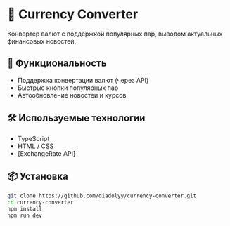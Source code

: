 # 💱 Currency Converter

Конвертер валют с поддержкой популярных пар, выводом актуальных финансовых новостей.

## 🚀 Функциональность

- Поддержка конвертации валют (через API)
- Быстрые кнопки популярных пар
- Автообновление новостей и курсов

## 🛠️ Используемые технологии

- TypeScript
- HTML / CSS
- [ExchangeRate API]

## 📦 Установка

```bash
git clone https://github.com/diadolyy/currency-converter.git
cd currency-converter
npm install
npm run dev
```
